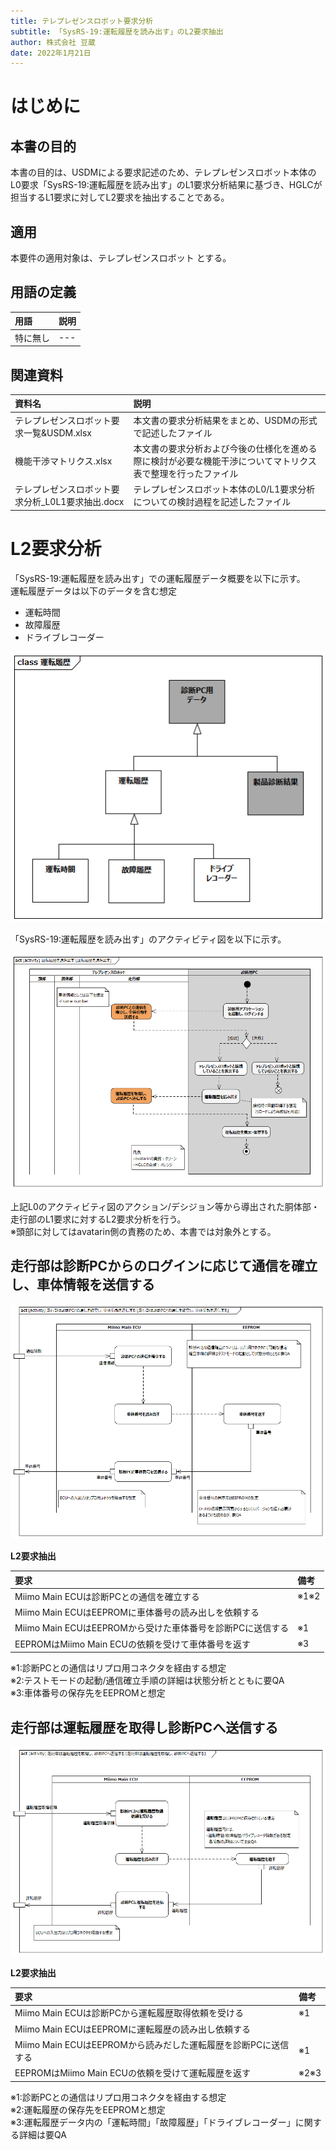 ```yaml
---
title: テレプレゼンスロボット要求分析
subtitle: 「SysRS-19:運転履歴を読み出す」のL2要求抽出
author: 株式会社 豆蔵
date: 2022年1月21日
---
```

<!-- ↑表紙ページのための情報 -->

<div style="page-break-before:always"></div>

# はじめに

## 本書の目的

本書の目的は、USDMによる要求記述のため、テレプレゼンスロボット本体のL0要求「SysRS-19:運転履歴を読み出す」のL1要求分析結果に基づき、HGLCが担当するL1要求に対してL2要求を抽出することである。

## 適用

本要件の適用対象は、テレプレゼンスロボット とする。

## 用語の定義

|用語|説明|
|:---|:---|
|特に無し|---|

## 関連資料

|資料名|説明|
|:---|:---|
|テレプレゼンスロボット要求一覧&USDM.xlsx|本文書の要求分析結果をまとめ、USDMの形式で記述したファイル|
|機能干渉マトリクス.xlsx|本文書の要求分析および今後の仕様化を進める際に検討が必要な機能干渉についてマトリクス表で整理を行ったファイル|
|テレプレゼンスロボット要求分析_L0L1要求抽出.docx|テレプレゼンスロボット本体のL0/L1要求分析についての検討過程を記述したファイル|


<div style="page-break-before:always"></div>

# L2要求分析

「SysRS-19:運転履歴を読み出す」での運転履歴データ概要を以下に示す。  
運転履歴データは以下のデータを含む想定
 - 運転時間
 - 故障履歴
 - ドライブレコーダー  

![](.images/conceptual/drive_history.png)


「SysRS-19:運転履歴を読み出す」のアクティビティ図を以下に示す。



![](.images/activity/read_drive_history.png)

上記L0のアクティビティ図のアクション/デシジョン等から導出された胴体部・走行部のL1要求に対するL2要求分析を行う。  
※頭部に対してはavatarin側の責務のため、本書では対象外とする。

<div style="page-break-before:always"></div>

## 走行部は診断PCからのログインに応じて通信を確立し、車体情報を送信する

![](.images/activity/read_drive_history/act01.png)

**L2要求抽出**

|要求|備考|
|:---|:---|
|Miimo Main ECUは診断PCとの通信を確立する|※1※2|
|Miimo Main ECUはEEPROMに車体番号の読み出しを依頼する||
|Miimo Main ECUはEEPROMから受けた車体番号を診断PCに送信する|※1|
|EEPROMはMiimo Main ECUの依頼を受けて車体番号を返す|※3|
※1:診断PCとの通信はリプロ用コネクタを経由する想定  
※2:テストモードの起動/通信確立手順の詳細は状態分析とともに要QA  
※3:車体番号の保存先をEEPROMと想定

<div style="page-break-before:always"></div>

## 走行部は運転履歴を取得し診断PCへ送信する

![](.images/activity/read_drive_history/act02.png)

**L2要求抽出**

|要求|備考|
|:---|:---|
|Miimo Main ECUは診断PCから運転履歴取得依頼を受ける|※1|
|Miimo Main ECUはEEPROMに運転履歴の読み出し依頼する||
|Miimo Main ECUはEEPROMから読みだした運転履歴を診断PCに送信する|※1|
|EEPROMはMiimo Main ECUの依頼を受けて運転履歴を返す|※2※3|
※1:診断PCとの通信はリプロ用コネクタを経由する想定  
※2:運転履歴の保存先をEEPROMと想定  
※3:運転履歴データ内の「運転時間」「故障履歴」「ドライブレコーダー」に関する詳細は要QA